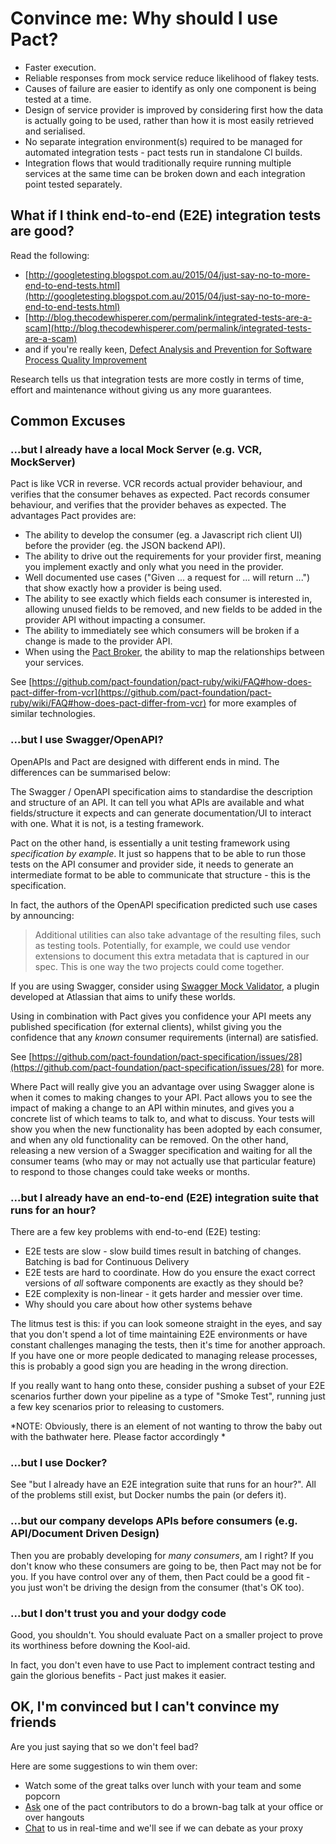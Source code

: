 # Convince me: Why should I use Pact?

* Faster execution.
* Reliable responses from mock service reduce likelihood of flakey tests.
* Causes of failure are easier to identify as only one component is being tested at a time.
* Design of service provider is improved by considering first how the data is actually going to be used, rather than how it is most easily retrieved and serialised.
* No separate integration environment(s) required to be managed for automated integration tests - pact tests run in standalone CI builds.
* Integration flows that would traditionally require running multiple services at the same time can be broken down and each integration point tested separately.

## What if I think end-to-end (E2E) integration tests are good?
Read the following:

* [http://googletesting.blogspot.com.au/2015/04/just-say-no-to-more-end-to-end-tests.html](http://googletesting.blogspot.com.au/2015/04/just-say-no-to-more-end-to-end-tests.html)
* [http://blog.thecodewhisperer.com/permalink/integrated-tests-are-a-scam](http://blog.thecodewhisperer.com/permalink/integrated-tests-are-a-scam)
* and if you're really keen, [Defect Analysis and Prevention for Software Process Quality Improvement](http://www.ijcaonline.org/volume8/number7/pxc3871759.pdf)

Research tells us that integration tests are more costly in terms of time, effort and maintenance without giving us any more guarantees.


## Common Excuses
### ...but I already have a local Mock Server (e.g. VCR, MockServer)

Pact is like VCR in reverse. VCR records actual provider behaviour, and verifies that the consumer behaves as expected. Pact records consumer behaviour, and verifies that the provider behaves as expected. The advantages Pact provides are:

* The ability to develop the consumer (eg. a Javascript rich client UI) before the provider (eg. the JSON backend API).
* The ability to drive out the requirements for your provider first, meaning you implement exactly and only what you need in the provider.
* Well documented use cases ("Given ... a request for ... will return ...") that show exactly how a provider is being used.
* The ability to see exactly which fields each consumer is interested in, allowing unused fields to be removed, and new fields to be added in the provider API without impacting a consumer.
* The ability to immediately see which consumers will be broken if a change is made to the provider API.
* When using the [Pact Broker](https://github.com/bethesque/pact_broker), the ability to map the relationships between your services.

See [https://github.com/pact-foundation/pact-ruby/wiki/FAQ#how-does-pact-differ-from-vcr](https://github.com/pact-foundation/pact-ruby/wiki/FAQ#how-does-pact-differ-from-vcr) for more examples of similar technologies.

### ...but I use Swagger/OpenAPI?

OpenAPIs and Pact are designed with different ends in mind. The differences can be summarised below:

The Swagger / OpenAPI specification aims to standardise the description and structure of an API. It can tell you what APIs are available and what fields/structure it expects and can generate documentation/UI to interact with one. What it is not, is a testing framework.

Pact on the other hand, is essentially a unit testing framework using _specification by example_. It just so happens that to be able to run those tests on the API consumer and provider side, it needs to generate an intermediate format to be able to communicate that structure - this is the specification.

In fact, the authors of the OpenAPI specification predicted such use cases by announcing:

> Additional utilities can also take advantage of the resulting files, such as testing tools.
Potentially, for example, we could use vendor extensions to document this extra metadata that is captured in our spec. This is one way the two projects could come together.

If you are using Swagger, consider using [Swagger Mock Validator](https://bitbucket.org/atlassian/swagger-mock-validator), a plugin developed at Atlassian that aims to unify these worlds.

Using in combination with Pact gives you confidence your API meets any published specification (for external clients), whilst giving you the confidence that any _known_ consumer requirements (internal) are satisfied.

See [https://github.com/pact-foundation/pact-specification/issues/28](https://github.com/pact-foundation/pact-specification/issues/28) for more.

Where Pact will really give you an advantage over using Swagger alone is when it comes to making changes to your API. Pact allows you to see the impact of making a change to an API within minutes, and gives you a concrete list of which teams to talk to, and what to discuss. Your tests will show you when the new functionality has been adopted by each consumer, and when any old functionality can be removed. On the other hand, releasing a new version of a Swagger specification and waiting for all the consumer teams (who may or may not actually use that particular feature) to respond to those changes could take weeks or months.

### ...but I already have an end-to-end (E2E) integration suite that runs for an hour?

There are a few key problems with end-to-end (E2E) testing:

* E2E tests are slow - slow build times result in batching of changes. Batching is bad for Continuous Delivery
* E2E tests are hard to coordinate. How do you ensure the exact correct versions of _all_ software components are exactly as they should be?
* E2E complexity is non-linear - it gets harder and messier over time.
* Why should you care about how other systems behave

The litmus test is this: if you can look someone straight in the eyes, and say that you don't spend a lot of time maintaining E2E environments or have constant challenges managing the tests, then it's time for another approach. If you have one or more people dedicated to managing release processes, this is probably a good sign you are heading in the wrong direction.

If you really want to hang onto these, consider pushing a subset of your E2E scenarios further down your pipeline as a type of "Smoke Test", running just a few key scenarios prior to releasing to customers.

*NOTE: Obviously, there is an element of not wanting to throw the baby out with the bathwater here. Please factor accordingly *

### ...but I use Docker?
See "but I already have an E2E integration suite that runs for an hour?". All of the problems still exist, but Docker numbs the pain (or defers it).

### ...but our company develops APIs before consumers (e.g. API/Document Driven Design)

Then you are probably developing for _many consumers_, am I right? If you don't know who these consumers are going to be, then Pact may not be for you. If you have control over any of them, then Pact could be a good fit - you just won't be driving the design from the consumer (that's OK too).

### ...but I don't trust you and your dodgy code

Good, you shouldn't. You should evaluate Pact on a smaller project to prove its worthiness before downing the Kool-aid.

In fact, you don't even have to use Pact to implement contract testing and gain the glorious benefits - Pact just makes it easier.

## OK, I'm convinced but I can't convince my friends

Are you just saying that so we don't feel bad?

Here are some suggestions to win them over:

* Watch some of the great talks over lunch with your team and some popcorn
* [Ask](https://gitter.im/realestate-com-au/pact) one of the pact contributors to do a brown-bag talk at your office or over hangouts
* [Chat](https://gitter.im/realestate-com-au/pact) to us in real-time and we'll see if we can debate as your proxy
